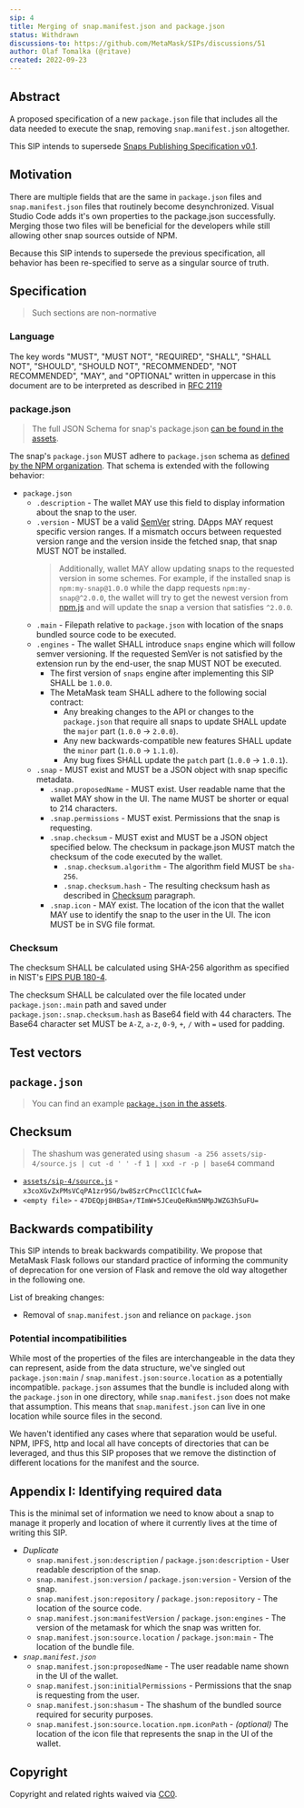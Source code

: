 ```yaml
---
sip: 4
title: Merging of snap.manifest.json and package.json
status: Withdrawn
discussions-to: https://github.com/MetaMask/SIPs/discussions/51
author: Olaf Tomalka (@ritave)
created: 2022-09-23
---
```


## Abstract

A proposed specification of a new `package.json` file that includes all the data needed to execute the snap, removing `snap.manifest.json` altogether.

This SIP intends to supersede [Snaps Publishing Specification v0.1](https://github.com/MetaMask/specifications/blob/c226cbaca1deb83d3e85941d06fc7534ff972336/snaps/publishing.md).

## Motivation

There are multiple fields that are the same in `package.json` files and `snap.manifest.json` files that routinely become desynchronized.
Visual Studio Code adds it's own properties to the package.json successfully. Merging those two files will be beneficial for the developers while still allowing other snap sources outside of NPM.

Because this SIP intends to supersede the previous specification, all behavior has been re-specified to serve as a singular source of truth.

## Specification

> Such sections are non-normative

### Language

The key words "MUST", "MUST NOT", "REQUIRED", "SHALL", "SHALL NOT",
"SHOULD", "SHOULD NOT", "RECOMMENDED", "NOT RECOMMENDED", "MAY", and
"OPTIONAL" written in uppercase in this document are to be interpreted as described in [RFC 2119](https://www.ietf.org/rfc/rfc2119.txt)

### package.json

> The full JSON Schema for snap's package.json [can be found in the assets](../assets/sip-4/package.schema.json).

The snap's `package.json` MUST adhere to `package.json` schema as [defined by the NPM organization](https://docs.npmjs.com/cli/v8/configuring-npm/package-json). That schema is extended with the following behavior:

- `package.json`
  - `.description` - The wallet MAY use this field to display information about the snap to the user.
  - `.version` - MUST be a valid [SemVer](https://semver.org/spec/v2.0.0.html) string. DApps MAY request specific version ranges. If a mismatch occurs between requested version range and the version inside the fetched snap, that snap MUST NOT be installed.
    > Additionally, wallet MAY allow updating snaps to the requested version in some schemes.
    > For example, if the installed snap is `npm:my-snap@1.0.0` while the dapp requests `npm:my-snap@^2.0.0`, the wallet will try to get the newest version from [npm.js](https://npm.js) and will update the snap a version that satisfies `^2.0.0`.
  - `.main` - Filepath relative to `package.json` with location of the snaps bundled source code to be executed.
  - `.engines` - The wallet SHALL introduce `snaps` engine which will follow semver versioning. If the requested SemVer is not satisfied by the extension run by the end-user, the snap MUST NOT be executed.
    - The first version of `snaps` engine after implementing this SIP SHALL be `1.0.0`.
    - The MetaMask team SHALL adhere to the following social contract:
      - Any breaking changes to the API or changes to the `package.json` that require all snaps to update SHALL update the `major` part (`1.0.0` -> `2.0.0`).
      - Any new backwards-compatible new features SHALL update the `minor` part (`1.0.0` -> `1.1.0`).
      - Any bug fixes SHALL update the `patch` part (`1.0.0` -> `1.0.1`).
  - `.snap` - MUST exist and MUST be a JSON object with snap specific metadata.
    - `.snap.proposedName` - MUST exist. User readable name that the wallet MAY show in the UI. The name MUST be shorter or equal to 214 characters.
    - `.snap.permissions` - MUST exist. Permissions that the snap is requesting.
    - `.snap.checksum` - MUST exist and MUST be a JSON object specified below. The checksum in package.json MUST match the checksum of the code executed by the wallet.
      - `.snap.checksum.algorithm` - The algorithm field MUST be `sha-256`.
      - `.snap.checksum.hash` - The resulting checksum hash as described in [Checksum](#checksum) paragraph.
    - `.snap.icon` - MAY exist. The location of the icon that the wallet MAY use to identify the snap to the user in the UI. The icon MUST be in SVG file format.

### Checksum

The checksum SHALL be calculated using SHA-256 algorithm as specified in NIST's [FIPS PUB 180-4](https://nvlpubs.nist.gov/nistpubs/FIPS/NIST.FIPS.180-4.pdf).

The checksum SHALL be calculated over the file located under `package.json:.main` path and saved under `package.json:.snap.checksum.hash` as Base64 field with 44 characters. The Base64 character set MUST be `A-Z`, `a-z`, `0-9`, `+`, `/` with `=` used for padding.

## Test vectors

## `package.json`

> You can find an example [`package.json` in the assets](../assets/sip-4/package.json).

## Checksum

> The shashum was generated using `shasum -a 256 assets/sip-4/source.js | cut -d ' ' -f 1 | xxd -r -p | base64` command

- [`assets/sip-4/source.js`](../assets/sip-4/source.js) - `x3coXGvZxPMsVCqPA1zr9SG/bw8SzrCPncClIClCfwA=`
- `<empty file>` - `47DEQpj8HBSa+/TImW+5JCeuQeRkm5NMpJWZG3hSuFU=`

## Backwards compatibility

This SIP intends to break backwards compatibility. We propose that MetaMask Flask follows our standard practice of informing the community of deprecation for one version of Flask and remove the old way altogether in the following one.

List of breaking changes:

- Removal of `snap.manifest.json` and reliance on `package.json`

### Potential incompatibilities

While most of the properties of the files are interchangeable in the data they can represent, aside from the data structure, we've singled out `package.json:main` / `snap.manifest.json:source.location` as a potentially incompatible. `package.json` assumes that the bundle is included along with the `package.json` in one directory, while `snap.manifest.json` does not make that assumption. This means that `snap.manifest.json` can live in one location while source files in the second.

We haven't identified any cases where that separation would be useful. NPM, IPFS, http and local all have concepts of directories that can be leveraged, and thus this SIP proposes that we remove the distinction of different locations for the manifest and the source.

## Appendix I: Identifying required data

This is the minimal set of information we need to know about a snap to manage it properly and location of where it currently lives at the time of writing this SIP.

- _Duplicate_
  - `snap.manifest.json:description` / `package.json:description` - User readable description of the snap.
  - `snap.manifest.json:version` / `package.json:version` - Version of the snap.
  - `snap.manifest.json:repository` / `package.json:repository` - The location of the source code.
  - `snap.manifest.json:manifestVersion` / `package.json:engines` - The version of the metamask for which the snap was written for.
  - `snap.manifest.json:source.location` / `package.json:main` - The location of the bundle file.
- _`snap.manifest.json`_
  - `snap.manifest.json:proposedName` - The user readable name shown in the UI of the wallet.
  - `snap.manifest.json:initialPermissions` - Permissions that the snap is requesting from the user.
  - `snap.manifest.json:shasum` - The shashum of the bundled source required for security purposes.
  - `snap.manifest.json:source.location.npm.iconPath` - _(optional)_ The location of the icon file that represents the snap in the UI of the wallet.

## Copyright

Copyright and related rights waived via [CC0](../LICENSE).
